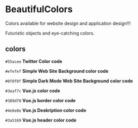 # BeautifulColors
Colors available for website design and application design!!!  

Futuristic objects and eye-catching colors.

## colors

`#55acee` **Twitter Color code**

`#efefef` **Simple Web Site Background color code**

`#0f0f0f` **Simple Dark Mode Web Site Background color code**

`#3eaf7c` **Vue.js color code**

`#389d70` **Vue.js border color code**

`#4e6e8e` **Vue.js Deskription color code**

`#3a5169` **Vue.js header color code**
